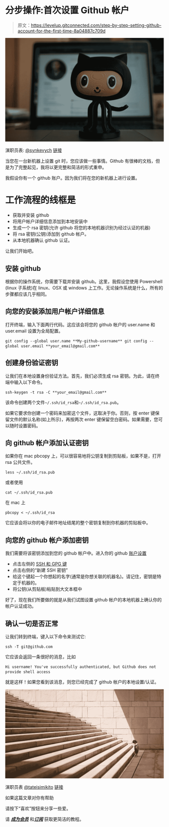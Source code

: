# 分步操作:首次设置 Github 帐户

> 原文：<https://levelup.gitconnected.com/step-by-step-setting-github-account-for-the-first-time-8a04887c709d>

![](img/e134dcec15f020709b827e2c776ca60b.png)

演职员表: [@synkevych](http://twitter.com/synkevych) [链接](https://unsplash.com/photos/wX2L8L-fGeA)

当您在一台新机器上设置 git 时，您应该做一些事情。Github 有很棒的文档，但是为了完整起见，我将以更完整和简洁的形式重申。

我假设你有一个 github 账户。因为我们将在您的新机器上进行设置。

# 工作流程的线框是

*   获取并安装 github
*   将用户帐户详细信息添加到本地安装中
*   生成一个 rsa 密钥(允许 github 将您的本地机器识别为经过认证的机器)
*   将 rsa 密钥(公钥)添加到 github 帐户。
*   从本地机器确认 github 认证。

让我们开始吧。

## **安装 github**

根据你的操作系统，你需要下载并安装 github。这里，我假设您使用 Powershell (linux 子系统)在 linux、OSX 或 windows 上工作。无论操作系统是什么，所有的步骤都应该几乎相同。

## 向您的安装添加用户帐户详细信息

打开终端，输入下面两行代码。这应该会将您的 github 帐户的 user.name 和 user.email 设置为全局配置。

```
git config --global user.name **My-github-username** git config --global user.email **your_email@gmail.com**
```

## 创建身份验证密钥

让我们在本地设置身份验证方法。首先，我们必须生成 rsa 密钥。为此，请在终端中输入以下命令。

```
ssh-keygen -t rsa -C **your_email@gmail.com**
```

该命令创建两个文件`~/.ssh/id_rsa`和`~/.ssh/id_rsa.pub`。

如果它要求你创建一个密码来加密这个文件，这取决于你。否则，按 enter 键保留文件的默认名称(如上所示)，再按两次 enter 键保留空白密码。如果需要，您可以随时设置密码。

## 向 github 帐户添加认证密钥

如果你在 mac pbcopy 上，可以很容易地将公钥复制到剪贴板，如果不是，打开 rsa 公共文件。

```
less ~/.ssh/id_rsa.pub
```

或者使用

```
cat ~/.ssh/id_rsa.pub
```

在 mac 上

```
pbcopy < ~/.ssh/id_rsa
```

它应该会将以你的电子邮件地址结尾的整个密钥复制到你机器的剪贴板中。

## 向您的 github 帐户添加密钥

我们需要将该密钥添加到您的 github 帐户中。进入你的 github [账户设置](https://github.com/settings/profile)

*   点击左侧的 [SSH 和 GPG 键](https://github.com/settings/ssh)
*   点击右侧的“新建 SSH 密钥”
*   给这个键起一个你想起的名字(通常是你想关联的机器名)。请记住，密钥是特定于机器的。
*   将公钥(从剪贴板)粘贴到大文本框中

好了，现在我们所要做的就是从我们试图设置 github 帐户的本地机器上确认你的帐户认证成功。

## 确认一切是否正常

让我们转到终端，键入以下命令来测试它:

```
ssh -T git@github.com
```

它应该会返回一条很好的消息，比如

```
Hi username! You've successfully authenticated, but Github does not provide shell access
```

就是这样！如果您看到该消息，则您已经完成了 github 帐户的本地设置/认证。

![](img/d5edd4011b8dd05b8fafadf6e8adbe85.png)

演职员表 [@tateisimikito](http://twitter.com/tateisimikito) [链接](https://unsplash.com/photos/bJhT_8nbUA0)

如果这篇文章对你有帮助

请按下“喜欢”按钮来分享一些爱。

请 [***成为会员***](https://ithinkbot.com/membership) 和[***订阅***](https://ithinkbot.com/subscribe) 获取更简洁的教程。